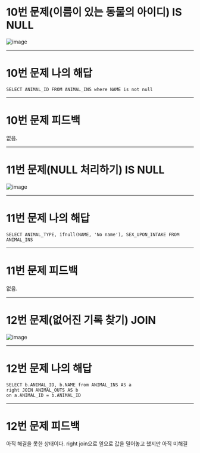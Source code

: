 # 10번 문제(이름이 있는 동물의 아이디) IS NULL
![image](https://user-images.githubusercontent.com/97568475/192454679-88853ea4-7bbc-43db-8aea-94b53a8cb099.png)

* * *
# 10번 문제 나의 해답
```
SELECT ANIMAL_ID FROM ANIMAL_INS where NAME is not null
```

* * *
# 10번 문제 피드백
없음.

* * *
# 11번 문제(NULL 처리하기) IS NULL
![image](https://user-images.githubusercontent.com/97568475/192454953-ba01beec-82de-4e3b-a697-3b903e3d88c4.png)

* * *
# 11번 문제 나의 해답
```
SELECT ANIMAL_TYPE, ifnull(NAME, 'No name'), SEX_UPON_INTAKE FROM ANIMAL_INS
```

* * *
# 11번 문제 피드백
없음.

* * *
# 12번 문제(없어진 기록 찾기) JOIN
![image](https://user-images.githubusercontent.com/97568475/192469594-7c6266ce-7a0d-4e08-bac0-b715530f7a6b.png)

* * *
# 12번 문제 나의 해답
```
SELECT b.ANIMAL_ID, b.NAME from ANIMAL_INS AS a
right JOIN ANIMAL_OUTS AS b
on a.ANIMAL_ID = b.ANIMAL_ID
```

* * *
# 12번 문제 피드백
아직 해결을 못한 상태이다. right join으로 옆으로 값을 밀어놓고 했지만 아직 미해결
